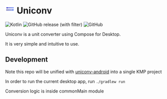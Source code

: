 # <img src="uniconv-logo.svg" width="30" height="30"> Uniconv #

![Kotlin](https://img.shields.io/badge/-Kotlin-7f52ff?style=flat-square&logo=kotlin&logoColor=7f52ff&labelColor=white)
![GitHub release (with filter)](https://img.shields.io/github/v/release/magicstar7213/uniconv?logo=github&style=flat-square)
![GitHub](https://img.shields.io/github/license/magicstar7213/uniconv?logo=github&style=flat-square)

Uniconv is a unit converter using Compose for Desktop.

It is very simple and intuitive to use.

## Development ##
Note this repo will be unified with [uniconv-android](https://github.com/MagicStar7213/uniconv-android) into a single KMP project

In order to run the current desktop app, run `./gradlew run` 

Conversion logic is inside commonMain module
